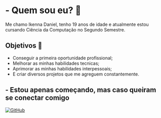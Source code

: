 # - Quem sou eu? 🤔
Me chamo Ikenna Daniel, tenho 19 anos de idade e atualmente estou cursando Ciência da Computação no Segundo Semestre.
## Objetivos 🚀
- Conseguir a primeira oportunidade profissional;
- Melhorar as minhas habilidades tecnicas;
- Aprimorar as minhas habilidades interpessoais;
- E criar diversos projetos que me agreguem constantemente.
## - Estou apenas começando, mas caso queiram se conectar comigo
[![GitHub](https://img.shields.io/badge/GitHub-100000?style=for-the-badge&logo=github&logoColor=white)](https://github.com/IkennaDH)

